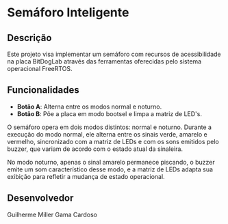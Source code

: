 # Semáforo Inteligente

## Descrição
Este projeto visa implementar um semáforo com recursos de acessibilidade na placa BitDogLab através das ferramentas oferecidas pelo 
sistema operacional FreeRTOS.

## Funcionalidades
- **Botão A**: Alterna entre os modos normal e noturno.
- **Botão B**: Põe a placa em modo bootsel e limpa a matriz de LED's.

O semáforo opera em dois modos distintos: normal e noturno. Durante a execução do modo normal, ele alterna entre os sinais verde, amarelo e vermelho, sincronizado com a matriz de LEDs e com os sons emitidos pelo buzzer, que variam de acordo com o estado atual da sinaleira.

No modo noturno, apenas o sinal amarelo permanece piscando, o buzzer emite um som característico desse modo, e a matriz de LEDs adapta sua exibição para refletir a mudança de estado operacional.

## Desenvolvedor
Guilherme Miller Gama Cardoso
